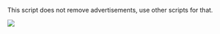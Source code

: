 This script does not remove advertisements, use other scripts for that.

![](https://i.imgur.com/O5lozNc.png)
